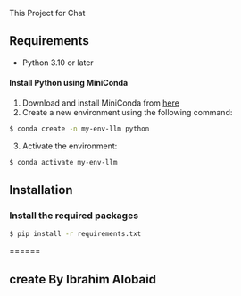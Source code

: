 This Project for Chat

## Requirements

- Python 3.10 or later

#### Install Python using MiniConda

1) Download and install MiniConda from [here](https://docs.anaconda.com/free/miniconda/#quick-command-line-install)
2) Create a new environment using the following command:
```bash
$ conda create -n my-env-llm python
```
3) Activate the environment:
```bash
$ conda activate my-env-llm
```

## Installation

### Install the required packages

```bash
$ pip install -r requirements.txt
```

======
## create By Ibrahim Alobaid


